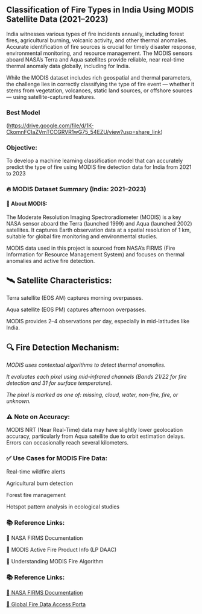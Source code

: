## Classification of Fire Types in India Using MODIS Satellite Data (2021–2023)

India witnesses various types of fire incidents annually, including forest fires, agricultural burning, volcanic activity, and other thermal anomalies. Accurate identification of fire sources is crucial for timely disaster response, environmental monitoring, and resource management. The MODIS sensors aboard NASA’s Terra and Aqua satellites provide reliable, near real-time thermal anomaly data globally, including for India.

While the MODIS dataset includes rich geospatial and thermal parameters, the challenge lies in correctly classifying the type of fire event — whether it stems from vegetation, volcanoes, static land sources, or offshore sources — using satellite-captured features.

### Best Model
(https://drive.google.com/file/d/1K-CkomnFCIaZVmTCCGRVR1wG75_54EZU/view?usp=share_link)

### Objective:
To develop a machine learning classification model that can accurately predict the type of fire using MODIS fire detection data for India from 2021 to 2023

### 🔥 MODIS Dataset Summary (India: 2021–2023)
#### 📌 About MODIS:
The Moderate Resolution Imaging Spectroradiometer (MODIS) is a key NASA sensor aboard the Terra (launched 1999) and Aqua (launched 2002) satellites. It captures Earth observation data at a spatial resolution of 1 km, suitable for global fire monitoring and environmental studies.

MODIS data used in this project is sourced from NASA’s FIRMS (Fire Information for Resource Management System) and focuses on thermal anomalies and active fire detection.

## 🛰️ Satellite Characteristics:
Terra satellite (EOS AM) captures morning overpasses.

Aqua satellite (EOS PM) captures afternoon overpasses.

MODIS provides 2–4 observations per day, especially in mid-latitudes like India.

## 🔍 Fire Detection Mechanism:
*MODIS uses contextual algorithms to detect thermal anomalies.*

*It evaluates each pixel using mid-infrared channels (Bands 21/22 for  fire detection and 31 for surface temperature).*

*The pixel is marked as one of: missing, cloud, water, non-fire, fire, or unknown.*




### ⚠️ Note on Accuracy:
MODIS NRT (Near Real-Time) data may have slightly lower geolocation accuracy, particularly from Aqua satellite due to orbit estimation delays. Errors can occasionally reach several kilometers.



### ✅ Use Cases for MODIS Fire Data:
Real-time wildfire alerts

Agricultural burn detection

Forest fire management

Hotspot pattern analysis in ecological studies



### 📚 Reference Links:
🔗 NASA FIRMS Documentation

🔗 MODIS Active Fire Product Info (LP DAAC)

🔗 Understanding MODIS Fire Algorithm



### 📚 Reference Links:

[🔗 NASA FIRMS Documentation](https://www.earthdata.nasa.gov/data/tools/firms)

[🔗 Global Fire Data Access Porta](https://firms.modaps.eosdis.nasa.gov/download/)


